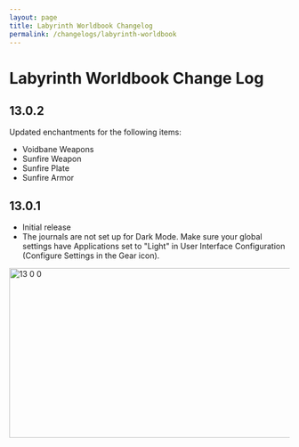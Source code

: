 ```yaml
---
layout: page
title: Labyrinth Worldbook Changelog
permalink: /changelogs/labyrinth-worldbook
---
```


# Labyrinth Worldbook Change Log

## 13.0.2
Updated enchantments for the following items:

- Voidbane Weapons
- Sunfire Weapon
- Sunfire Plate
- Sunfire Armor

## 13.0.1
- Initial release
- The journals are not set up for Dark Mode.  Make sure your global settings have Applications set to "Light" in User Interface Configuration (Configure Settings in the Gear icon).

<img width="537" height="305" alt="13 0 0" src="https://github.com/user-attachments/assets/46145c51-6636-4d0c-aa90-876b75d3328c" />

